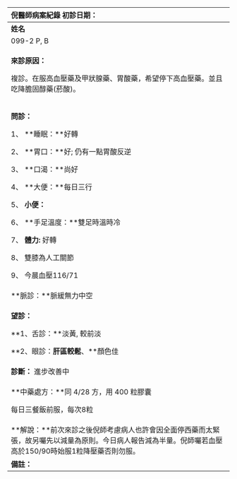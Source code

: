 ﻿|**倪醫師病案紀錄**     初診日期：|
| :- |
|**姓名**|**性別：**|**年齡及體型**|**來診日期：**|
|099-2 P, B|女|82歲，中等胖|2008/05/06|
|<p>**來診原因：**</p><p>複診。在服高血壓藥及甲狀腺藥、胃酸藥，希望停下高血壓藥。並且吃降膽固醇藥(菸酸)。</p>|
|<p>**問診：**</p><p>1、 **睡眠：**好轉</p><p>2、 **胃口：**好; 仍有一點胃酸反逆</p><p>3、 **口渴：**尚好</p><p>4、 **大便：**每日三行</p><p>5、 **小便：**</p><p>6、 **手足溫度：**雙足時溫時冷</p><p>7、 **體力:** 好轉</p><p>8、 雙膝為人工關節</p><p>9、 今晨血壓116/71</p>|
|**脈診：**脈緩無力中空|
|<p>**望診：**</p><p>**1、舌診：**淡黃, 較前淡</p><p>**2、眼診：**肝區較鬆**、**顏色佳</p>|
|**診斷：** 進步改善中|
|<p>**中藥處方：**同 4/28 方，用 400 粒膠囊</p><p>每日三餐飯前服，每次8粒</p><p>                                                       </p>|
|**解說：**前次來診之後倪師考慮病人也許會因全面停西藥而太緊張，故另囑先以減量為原則。今日病人報告減為半量。倪師囑若血壓高於150/90時始服1粒降壓藥否則勿服。|
|**備註：**|

